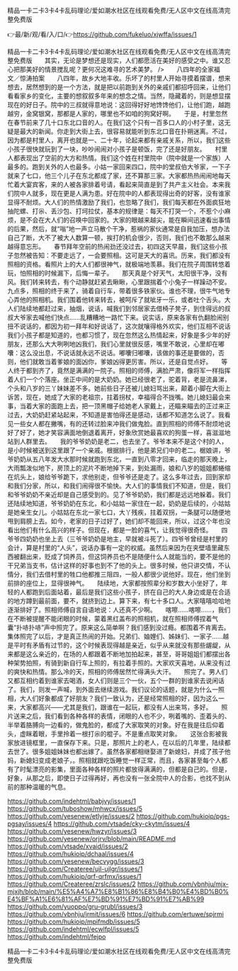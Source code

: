 精品一卡二卡3卡4卡乱码理论/爱如潮水社区在线观看免费/无人区中文在线高清完整免费版

👉最/新/观/看/入/口/👉https://github.com/fukeluo/xjwffa/issues/1

精品一卡二卡3卡4卡乱码理论/爱如潮水社区在线观看免费/无人区中文在线高清完整免费版　　其实，无论是梦想还是现实，人们都愿活在美好的感受之中。谁又忍心把那美好的情景搅乱呢？更何况这难寻的艺术美梦。
/>　　八四年的全家福　　文／惊涛拍案　　八四年，故乡大地丰收。乐坏了的村里人开始寻摸着摆谱，想来想去，居然想到的是一个方法，就是把以前跑到关外的亲戚们都招呼回来，让他们看看家乡的变化，主要的想叙叙多年来的想念之情。当然，隐藏着的，则是想显摆现在的好日子。院中的三叔就得意地说：这回得好好地馋馋他们，让他们跑，越跑越穷，金窝银窝，那都是人家的，哪里也不如咱的狗窝好啊。　　于是，村里忽然在春节前来了几十口东北口音的人。在我们这个只有一百多口人的小村子里，这无疑是最大的新闻。你走到大街上去，很容易就能听到东北口音在扑朔迷离。不过，因为都是村里人，离开也就是一、二十年，论起来都有亲戚关系，所以，我们这些小孩子很快就玩到了一块，吵吵闹闹对小孩子是顿饭，完了还是好朋友。　　村里人都表现出了空前的大方和热情。我们这个姓在村里院中（院中就是一个家族）人最多的。跑到关外的人也最多。小姑一家回来四口，院中的堂叔伯大爷家，一下子就来了七口，他三个儿子在东北都成了家，还不算那三家。大家都热热闹闹地每天忙着大宴宾客，来的人被各家排着号请，看起来简直是到了共产主义社会。本来我们院中人就多，现在更是人满为患。好在院中的人都表现得出奇的好客，没有谁家显得不耐烦。大人们的热情激励了我们，也忽略了我们，我们每天都在外面疯狂地抽陀螺、打尜、丢沙包、打坷拉仗，基本的规律是：每天不打哭一个，不惹个小麻烦，是不会在大人们的召唤中回家的。大家的眼越来越尖，能在瞬间迅速看出事情的后果，然后，就“嗡”地一声立马散个干净，惹祸的家伙通常是自我加压，想办法自己了断，大不了被大人数算一顿，挨打的机会很少，否则，我们也不敢那么越来越得意忘形。　　春节拜年空前的热闹劲还没过去，初四这天早晨，我们这些小孩子忽然被告知：不要走远了，一会要照相。这可是天大的喜讯。历来，我们都没有照相的资格。看照片上的大人们都很神气，就极端地羡慕。我们在院子周围转悠着玩，怕照相的时候漏下，后悔一辈子。　　那天真是个好天气，太阳很干净，没有风。我们转来转去，有个动静就赶紧去瞅瞅，心里跟揣着个小兔子一样躁动不安。九点多，照相的终于来了，骑着自行车，带着很多铁家伙。谁也不理，很牛气地专心弄他的照相机。我们围着他转来转去，被呵斥了就呲牙一乐，或者吐个舌头。大人们陆续地都赶过来，抽烟，说话，喊我们到邻居家去借椅子凳子，到住得远的叔叔大爷家去喊他们快点……乱糟糟地一路忙下来。说实话，原来各家有仇翻脸闹别扭不说话的，都因为初一拜年和好说话了，这次就嚷得格外欢实，他们互相不说话我们小孩子都是知道的，也都习惯了，现在忽然这么热情起来，好象是多少年的好朋友，还那么大大咧咧地凶我们，我们心里就很反感，嘴里不敢说，心里却在嘟囔：这么没出息，不说话就永远不说话。嘟囔归嘟囔，该做的事还是要做的，否则，他们就敢当着爹娘的面凶你，爹娘凶得更厉害。所以，还是自觉点好。　　等人终于都到齐了，竟然是满满的一院子。照相的师傅，满脸严肃，像将军一样指挥着人们一个个落座。坐正中间的是大奶奶。她已经很老了，驼着背，老是流鼻涕，个头和八岁的三丫妹妹差不多。她前些日子还被儿媳妇骂出来，颠着小脚在大街上诉苦，现在，她成了大家的老祖宗，拄着拐杖，幸福得合不拢嘴。她儿媳妇最会来事，当着大家的面跑上去，把一顶黑帽子给她老人家戴上，还瞄来瞄去的正过来正过去，大奶奶赶紧站起来，不知道是害怕得还是感动，话都不知道怎么说了。我看见一些女人都在撇嘴，有的还转过脸来冲我们做鬼脸。直到照相的师傅不耐烦地说好了好了，她才笑容满面地倒退着离开，好象欣赏她最喜欢的狗蛋一样，喜滋滋地站到人群里去。　　我的爷爷奶奶是老二，也去坐了。爷爷本来不是这个村的人，是小时候被送到这里跟了一个亲戚。根据排行，他是弟兄们中的老二。椐娘讲，爷爷奶奶从五八年发大水那时候就跑到东北，一直到八零才回来，临走的那天晚上，大雨瓢泼似地下，房顶上的泥片不断地掉下来，到处漏雨，娘和八岁的姐姐都蜷缩在炕头上，娘给爷爷跪下，求他别走，但爷爷还是走了。这么多年过去，回到家却和我们分家，所以，和我们闹得很不愉快。大人们的事情我们不知道，但是，我们和爷爷奶奶不亲近却是自己感受到的。见了爷爷奶奶，我们都是远远地躲着。我们还陆续地知道，爷爷奶奶在东北，和小姑姑一家住在一起，奶奶是后续的，小姑姑是她亲生女儿。小姑姑在东北一家七口，大丫残疾，拄着双拐，一条腿可以随便地甩到肩膀上去。如今，老家的日子过好了，她们却不能回来，所以，过这个年也没看出他们有什么高兴的样子。但现在，都是一脸的喜气，让我觉得很奇怪。　　四爷爷四奶奶也坐上去（三爷爷奶奶是地主，早就被斗死了）。四爷爷曾经是村里的会计，算是村里的“人头”，说话办事有一定的权威。虽然后来因为在夹壁墙里藏东西被翻出来，贬成了饲养员，但这饲养员也不是随便什么人就能当的，要不是他的干兄弟当支书，估计这样的好事也到不了他的头上。很多时候，他只讲交情，不认情分，我们去借村里的牲口他都推三阻四，一般人都很少说他好。现在，他们坐到前排的座位上，显得很神气。　　陆续地，大家都按照辈分和岁数大小坐好了，年轻的人都跑到后面站着，最后是我们这些小孩子，挤在自己的大人身边或是在合适的地方蹲到最前面，要不，就挤到边上。算下来，有七十多口人。大家嘻嘻哈哈地逐渐排好了。照相师傅自言自语地说：人还真不少啊。　　喀嚓……喀嚓……，我们在不断被提醒不能闭眼的时候，蒙着黑红盖布的照相机，就在照相师傅捏着气囊“扑哧扑哧”声中照完了。原来这么简单啊？我们感到没过瘾。都围着不肯离去。集体照完了以后，才是真正热闹的开始。兄弟们、妯娌们、姊妹们、一家子……越是平时有矛盾有过节的，这个时候表现得越是亲近，似乎从来就没有那些龌龊，从来都是这么亲近的，在场的人都跟着不断地加拍起来，甚至，哥哥姐姐们都摆出各种架势拍照，有骑到新自行车上照的，有拉着手照的。大家欢天喜地，从来没有过的爽快和热情。那么冷的天，照相的师傅居然忙得满头大汗。　　照完了。男人们又都互相约着到谁家去喝酒，女人们则是三个一伙，五个一群的到谁家去说闲话了。我们，则发一声喊，到外面去继续游戏。我们议论的话题，就是为什么一照相，大人们好象都成了好朋友？我们一致认为，还是经常照相的好，因为这么一来，大家都高兴——尤其是我们，跟谁在一起玩，都没有人出来骂，多好。　　照片送来之后，我们看到各种各样的表情，闭眼的人也不少，咧着嘴的、歪着头的、半举着胳膊向一边看的，做鬼脸的，都成了大家取笑的对象。好在我是往后仰着头，虚眯着眼，手里拎着一根打尜的棍子。不是重点取笑对象。　　这张合影被我家放进镜框里，一直保存下来。只是，那照片上的老人，在以后的几年里，陆续都去世了。很多姐姐妹妹也都出嫁了。虽然各家都相继娶进了新媳妇，并成了孩子他妈，新媳妇变成老娘子，。照相就跟吃饭睡觉一样正常，而且，各家甚至每个人都有了时髦漂亮的影集，里面各种各样的照片都放得满满的，但都是自己的。但是，好象，从那之后，即使日子过得再好，再也没有一张全院中人的合影，也找不到从前的那种温暖的气息。


https://github.com/indehtml/babjvy/issues/1
https://github.com/tuboshow/mhwcx/issues/5
https://github.com/yesenew/etlyje/issues/2
https://github.com/hukioip/pgs-pgsay/issues/4
https://github.com/vtsade/cky-ckytm/issues/4
https://github.com/yesenew/hwzyr/issues/3
https://github.com/yesenew/orjrv/blob/main/README.md
https://github.com/vtsade/xvaid/issues/2
https://github.com/hukioip/dchaal/issues/4
https://github.com/yesenew/becvygg/issues/3
https://github.com/Createree/ujl-ujlgr/issues/1
https://github.com/hukioip/qrf-qrfmx/issues/1
https://github.com/Createree/zrslc/issues/2
https://github.com/vbnhju/mjx-mjxjh/blob/main/%E5%A4%A7%E8%B1%86%E8%B4%B0%E4%BD%B0%E4%BF%A1%E6%81%AF%E7%BD%91%E7%BD%91%E7%AB%99
https://github.com/yuoppo/gru-grubl/issues/3
https://github.com/vbnhju/jrmit/issues/6
https://github.com/ertuwe/spjrmi
https://github.com/hukioip/mpifmdb/issues/5
https://github.com/indehtml/ecwlfpl/issues/5
https://github.com/indehtml/fejpo

精品一卡二卡3卡4卡乱码理论/爱如潮水社区在线观看免费/无人区中文在线高清完整免费版
